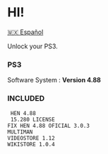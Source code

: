 
# HI! 

[🇲🇽 Español](https://github.com/Artured/ps3-xploid/blob/main/languages/README-es.md "Guia en Español")


Unlock your PS3.

### PS3

Software System : **Version 4.88**

### INCLUDED

	 HEN 4.88
	 15.280 LICENSE
	FIX HEN 4.88 OFICIAL 3.0.3
	MULTIMAN
	VIDEOSTORE 1.12
	WIKISTORE 1.0.4
